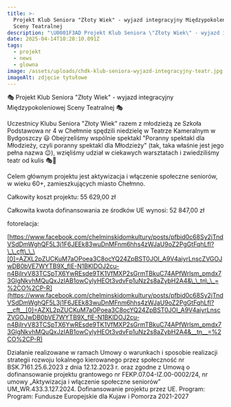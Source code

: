 ```yaml
---
title: >-
  Projekt Klub Seniora "Złoty Wiek" - wyjazd integracyjny Międzypokoleniowej
  Sceny Teatralnej 
description: "\U0001F3AD Projekt Klub Seniora \"Złoty Wiek\" - wyjazd integracyjny Międzypokoleniowej Sceny Teatralnej \U0001F3AD  Uczestnicy Klubu Seniora \"Złoty Wiek\" razem z młodzieżą ze Szkoła Podstawowa nr 4 w Chełmnie spędzili niedzielę w Teatrze Kameralnym w Bydgoszczy[...]"
date: 2025-04-14T10:28:10.091Z
tags:
  - projekt
  - news
  - glowna
image: /assets/uploads/chdk-klub-seniora-wyjazd-integracyjny-teatr.jpg
imageAlt: zdjęcie tytułowe
---
```

🎭 Projekt Klub Seniora "Złoty Wiek" - wyjazd integracyjny Międzypokoleniowej Sceny Teatralnej 🎭

Uczestnicy Klubu Seniora "Złoty Wiek" razem z młodzieżą ze Szkoła Podstawowa nr 4 w Chełmnie spędzili niedzielę w Teatrze Kameralnym w Bydgoszczy 😃 Obejrzeliśmy wspólnie spektakl "Poranny spektakl dla Młodzieży, czyli poranny spektakl dla Młodzieży" (tak, taka właśnie jest jego pełna nazwa 😉), wzięliśmy udział w ciekawych warsztatach i zwiedziliśmy teatr od kulis 🎭💬

Celem głównym projektu jest aktywizacja i włączenie społeczne seniorów, w wieku 60+, zamieszkujących miasto Chełmno.

Całkowity koszt projektu: 55 629,00 zł

Całkowita kwota dofinansowania ze środków UE wynosi: 52 847,00 zł

fotorelacja:

[https://www.facebook.com/chelminskidomkultury/posts/pfbid0c68Sy2jTndVSdDmWghQF5L3j1F6JEEk83wuDnMFnm6hhs4zWJaU9oZ2PgGtFqhLfl?\_\_cft\_\_\[0]=AZXL2pZUCKuM7aOPoea3C8ocYQ24ZpBST0JOI_A9V4aiyrLnscZVGOJwDB0bVE7WYTB9X_flE-N1BKlDOJ2cu-n4BjIrvV83TCSpTX6YwREsde9TK1VfMXP2sGrmTBkuC74APfWrlsm_pmdx73GlgNkvhMQuQxJzIAB1owCylyHEOt3vdvFp1uNz2s8aZybH2A4&\_\_tn\_\_=%2CO%2CP-R](https://www.facebook.com/chelminskidomkultury/posts/pfbid0c68Sy2jTndVSdDmWghQF5L3j1F6JEEk83wuDnMFnm6hhs4zWJaU9oZ2PgGtFqhLfl?__cft__[0]=AZXL2pZUCKuM7aOPoea3C8ocYQ24ZpBST0JOI_A9V4aiyrLnscZVGOJwDB0bVE7WYTB9X_flE-N1BKlDOJ2cu-n4BjIrvV83TCSpTX6YwREsde9TK1VfMXP2sGrmTBkuC74APfWrlsm_pmdx73GlgNkvhMQuQxJzIAB1owCylyHEOt3vdvFp1uNz2s8aZybH2A4&__tn__=%2CO%2CP-R)



Działanie realizowane w ramach Umowy o warunkach i sposobie realizacji strategii rozwoju lokalnego kierowanego przez społeczność nr BSK.7161.25.6.2023 z dnia 12.12.2023 r. oraz zgodne z Umową o dofinansowanie projektu grantowego nr FEKP.07.04-IZ.00-0002/24, nr umowy „Aktywizacja i włączenie społeczne seniorów” UM_WR.433.3.127.2024. Dofinansowanie projektu przez UE. Program: Program: Fundusze Europejskie dla Kujaw i Pomorza 2021-2027
